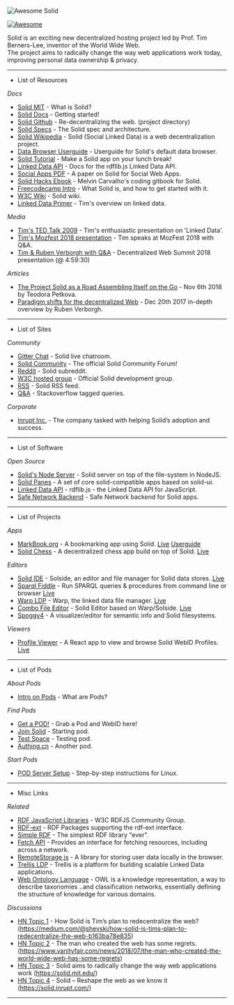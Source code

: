 
![Awesome Solid](/img/awesome.png?raw=true)

[![Awesome](https://cdn.rawgit.com/sindresorhus/awesome/d7305f38d29fed78fa85652e3a63e154dd8e8829/media/badge.svg)](https://github.com/sindresorhus/awesome)

Solid is an exciting new decentralized hosting project led by Prof. Tim Berners-Lee, inventor of the World Wide Web.
<br>The project aims to radically change the way web applications work today, improving personal data ownership & privacy.

--------------------

- List of Resources

_Docs_

- [Solid MIT](https://solid.mit.edu/) - What is Solid?
- [Solid Docs](https://solid.inrupt.com/docs/getting-started) - Getting started!
- [Solid Github](https://github.com/solid/solid) - Re-decentralizing the web. (project directory)
- [Solid Specs](https://github.com/solid/solid-spec) - The Solid spec and architecture.
- [Solid Wikipedia](https://en.wikipedia.org/wiki/Solid_(web_decentralization_project)) - Solid (Social Linked Data) is a web decentralization project.
- [Data Browser Userguide](https://github.com/solid/userguide) - Userguide for Solid's default data browser.
- [Solid Tutorial](https://solid.inrupt.com/docs/app-on-your-lunch-break) - Make a Solid app on your lunch break!
- [Linked Data API](http://linkeddata.github.io/rdflib.js/doc/) - Docs for the rdflib.js Linked Data API.
- [Social Apps PDF](http://crosscloud.org/2016/www-mansour-pdf.pdf) - A paper on Solid for Social Web Apps.
- [Solid Hacks Ebook](https://solid.gitbook.io/solid-hacks/) - Melvin Carvalho's coding gitbook for Solid.
- [Freecodecamp Intro](https://medium.freecodecamp.org/an-introduction-to-solid-tim-berners-lees-new-re-decentralized-web-25d6b78c523b) - What Solid is, and how to get started with it.
- [W3C Wiki](https://www.w3.org/community/solid/wiki) - Solid wiki.
- [Linked Data Primer](https://www.w3.org/DesignIssues/LinkedData.html) - Tim's overview on linked data.

_Media_

- [Tim's TED Talk 2009](https://www.ted.com/talks/tim_berners_lee_on_the_next_web) - Tim's enthusiastic presentation on 'Linked Data'.
- [Tim's Mozfest 2018 presentation](https://www.youtube.com/watch?v=elfSzMATcB4) - Tim speaks at MozFest 2018 with Q&A.
- [Tim & Ruben Verborgh with Q&A](https://www.youtube.com/watch?v=kW6e1GCpqpE&t=17970) - Decentralized Web Summit 2018 presentation (@ 4:59:30)

_Articles_

- [The Project Solid as a Road Assembling Itself on the Go](http://www.teodorapetkova.com/poiesis-of-relationships/the-project-solid-as-a-road-assembling-itself-on-the-go/) - Nov 6th 2018 by Teodora Petkova.
- [Paradigm shifts for the decentralized Web](https://ruben.verborgh.org/blog/2017/12/20/paradigm-shifts-for-the-decentralized-web/#users-become-owners-p-6) - Dec 20th 2017 in-depth overview by Ruben Verborgh.

--------------------

- List of Sites

_Community_

- [Gitter Chat](https://gitter.im/solid/chat) - Solid live chatroom.
- [Solid Community](https://forum.solidproject.org/) - The official Solid Community Forum!
- [Reddit](https://www.reddit.com/r/solid/) - Solid subreddit.
- [W3C hosted group](https://www.w3.org/community/solid/) - Official Solid development group.
- [RSS](http://www.w3.org/community/solid/feed/) - Solid RSS feed.
- [Q&A](https://stackoverflow.com/questions/tagged/solid) - Stackoverflow tagged queries.

_Corporate_

- [Inrupt Inc.](https://www.inrupt.com/) - The company tasked with helping Solid’s adoption and success.

--------------------

- List of Software

_Open Source_

- [Solid's Node Server](https://github.com/solid/node-solid-server) - Solid server on top of the file-system in NodeJS.
- [Solid Panes](https://github.com/solid/solid-panes) - A set of core solid-compatible apps based on solid-ui.
- [Linked Data API](https://github.com/linkeddata/rdflib.js) - rdflib.js - the Linked Data API for JavaScript. 
- [Safe Network Backend](https://github.com/theWebalyst/safenetwork-webapi) - Safe Network backend for Solid apps.


--------------------

- List of Projects

_Apps_

- [MarkBook.org](https://github.com/mark-book/markbook) - A bookmarking app using Solid. [Live](https://markbook.org/) [Userguide](https://forum.solidproject.org/t/bookmarking-application/192)
- [Solid Chess](https://github.com/pheyvaer/solid-chess) - A decentralized chess app build on top of Solid. [Live](https://pheyvaer.github.io/solid-chess/)

_Editors_

- [Solid IDE](https://github.com/jeff-zucker/solid-ide) - Solside, an editor and file manager for Solid data stores. [Live](https://jeff-zucker.github.io/solid-ide/)
- [Sparql Fiddle](https://github.com/jeff-zucker/sparql-fiddle) - Run SPARQL queries & procedures from command line or browser [Live](https://jeff-zucker.github.io/sparql-fiddle/)
- [Warp LDP](https://github.com/linkeddata/warp) - Warp, the linked data file manager. [Live](https://linkeddata.github.io/warp/)
- [Combo File Editor](https://github.com/kustomzone/solid-editor) - Solid Editor based on Warp/Solside. [Live](https://dredd.solid.community/public/)
- [Spoggy4](https://github.com/scenaristeur/spoggy4) - A visualizer/editor for semantic info and Solid filesystems. 

_Viewers_

- [Profile Viewer](https://gitlab.com/angelo-v/solid-profile-viewer) - A React app to view and browse Solid WebID Profiles. [Live](https://profiles.veltens.org/)


--------------------

- List of Pods

_About Pods_

- [Intro on Pods](http://brian.becker.fyi/2018/10/07/pods-and-the-decentralization-of-our-social-network/) - What are Pods?

_Find Pods_

- [Get a POD!](https://solid.inrupt.com/get-a-solid-pod) - Grab a Pod and WebID here!
- [Join Solid](https://joinsolid.org/) - Starting pod.
- [Test Space](https://solidtest.space/) - Testing pod.
- [Authing.cn](https://solid.authing.cn/) - Another pod.

_Start Pods_

- [POD Server Setup](https://solidpodit.com/solid-pod-server-creation/) - Step-by-step instructions for Linux.

--------------------

- Misc Links

_Related_

- [RDF JavaScript Libraries](https://github.com/rdfjs) - W3C RDFJS Community Group.
- [RDF-ext](https://github.com/rdf-ext) - RDF Packages supporting the rdf-ext interface.
- [Simple RDF](https://github.com/simplerdf) - The simplest RDF library "ever".
- [Fetch API](https://developer.mozilla.org/en-US/docs/Web/API/Fetch_API) - Provides an interface for fetching resources, including across a network.
- [RemoteStorage.js](https://remotestoragejs.readthedocs.io/en/latest/index.html) - A library for storing user data locally in the browser.
- [Trellis LDP](https://github.com/trellis-ldp/trellis) - Trellis is a platform for building scalable Linked Data applications.
- [Web Ontology Language](https://en.wikipedia.org/wiki/Web_Ontology_Language) - OWL is a knowledge representation, a way to describe taxonomies
   ..and classification networks, essentially defining the structure of knowledge for various domains.

_Discussions_

- [HN Topic 1](https://news.ycombinator.com/item?id=18143517) - How Solid is Tim’s plan to redecentralize the web?
 (https://medium.com/@shevski/how-solid-is-tims-plan-to-redecentralize-the-web-b163ba78e835)
- [HN Topic 2](https://news.ycombinator.com/item?id=17441820) - The man who created the web has some regrets.
 (https://www.vanityfair.com/news/2018/07/the-man-who-created-the-world-wide-web-has-some-regrets)
- [HN Topic 3](https://news.ycombinator.com/item?id=16355311) - Solid aims to radically change the way web applications work (https://solid.mit.edu/)
- [HN Topic 4](https://news.ycombinator.com/item?id=18100895) - Solid – Reshape the web as we know it (https://solid.inrupt.com/)


--------------------
